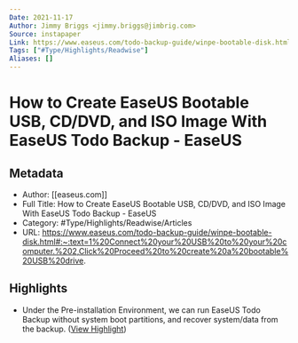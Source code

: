```yaml
---
Date: 2021-11-17
Author: Jimmy Briggs <jimmy.briggs@jimbrig.com>
Source: instapaper
Link: https://www.easeus.com/todo-backup-guide/winpe-bootable-disk.html#:~:text=1%20Connect%20your%20USB%20to%20your%20computer.%202,Click%20Proceed%20to%20create%20a%20bootable%20USB%20drive.
Tags: ["#Type/Highlights/Readwise"]
Aliases: []
---
```

# How to Create EaseUS Bootable USB, CD/DVD, and ISO Image With EaseUS Todo Backup - EaseUS

## Metadata
- Author: [[easeus.com]]
- Full Title: How to Create EaseUS Bootable USB, CD/DVD, and ISO Image With EaseUS Todo Backup - EaseUS
- Category: #Type/Highlights/Readwise/Articles
- URL: https://www.easeus.com/todo-backup-guide/winpe-bootable-disk.html#:~:text=1%20Connect%20your%20USB%20to%20your%20computer.%202,Click%20Proceed%20to%20create%20a%20bootable%20USB%20drive.

## Highlights
- Under the Pre-installation Environment, we can run EaseUS Todo Backup without system boot partitions, and recover system/data from the backup. ([View Highlight](https://instapaper.com/read/1420646290/16683720))
